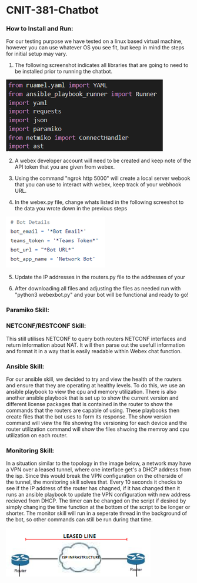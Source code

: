 # CNIT-381-Chatbot

### How to Install and Run:

For our testing purpose we have tested on a linux based virtual machine, however you can use whatever OS you see fit, but keep in mind the steps for initial setup may vary.

1. The following screenshot indicates all libraries that are going to need to be installed prior to running the chatbot. 

![alt text](https://github.com/Remlin1/CNIT-381-Chatbot/blob/main/readme_IMG/Imports.PNG "Imports")

2. A webex developer account will need to be created and keep note of the API token that you are given from webex.

3. Using the command "ngrok http 5000" will create a local server webook that you can use to interact with webex, keep track of your webhook URL.

4. In the webex.py file, change whats listed in the following screeshot to the data you wrote down in the previous steps

![alt_text](https://github.com/Remlin1/CNIT-381-Chatbot/blob/main/readme_IMG/BotRequirements.PNG "Requirements")

5. Update the IP addresses in the routers.py file to the addresses of your 

6. After downloading all files and adjusting the files as needed run with "python3 webexbot.py" and your bot will be functional and ready to go!

### Paramiko Skill:

### NETCONF/RESTCONF Skill:
This still utilises NETCONF to query both routers NETCONF interfaces and return information about NAT. It will then parse out the usefull information and format it in a way that is easily readable within Webex chat function.

### Ansible Skill:
For our ansible skill, we decided to try and view the health of the routers and ensure that they are operating at healthy levels. To do this, we use an ansible playbook to view the cpu and memory utilization. There is also another ansible playbook that is set up to show the current version and different license packages that is contained in the router to show the commands that the routers are capable of using. These playbooks then create files that the bot uses to form its response. The show version command will view the file showing the versioning for each device and the router utilization command will show the files shwoing the memroy and cpu utilization on each router.

### Monitoring Skill:
In a situation similar to the topology in the image below, a network may have a VPN over a leased tunnel, where one interface get's a DHCP address from the isp. Since this would break the VPN configuration on the otherside of the tunnel, the monitoring skill solves that. Every 10 seconds it checks to see if the IP address of the router has chagned, if it has changed then it runs an ansible playbook to update the VPN configuration with new address recieved from DHCP. The timer can be changed on the script if desired by simply changing the time function at the bottom of the script to be longer or shorter. The monitor skill will run in a seperate thread in the background of the bot, so other commands can still be run during that time.

![alt_text](https://github.com/Remlin1/CNIT-381-Chatbot/blob/main/readme_IMG/RouterExample.PNG "Requirements")

